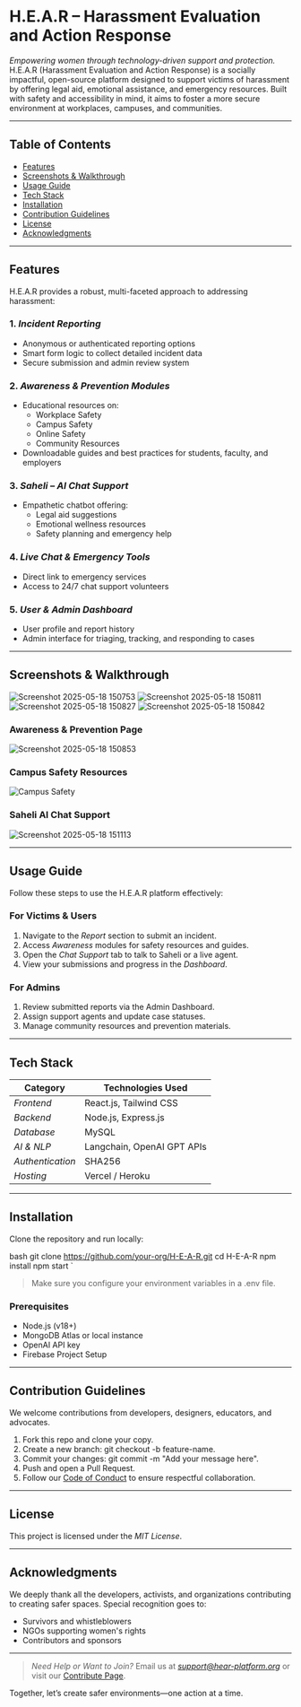 # H.E.A.R – Harassment Evaluation and Action Response

*Empowering women through technology-driven support and protection.*  
H.E.A.R (Harassment Evaluation and Action Response) is a socially impactful, open-source platform designed to support victims of harassment by offering legal aid, emotional assistance, and emergency resources. Built with safety and accessibility in mind, it aims to foster a more secure environment at workplaces, campuses, and communities.

---

## Table of Contents

- [Features](#features)
- [Screenshots & Walkthrough](#screenshots--walkthrough)
- [Usage Guide](#usage-guide)
- [Tech Stack](#tech-stack)
- [Installation](#installation)
- [Contribution Guidelines](#contribution-guidelines)
- [License](#license)
- [Acknowledgments](#acknowledgments)

---

## Features

H.E.A.R provides a robust, multi-faceted approach to addressing harassment:

### 1. *Incident Reporting*
- Anonymous or authenticated reporting options
- Smart form logic to collect detailed incident data
- Secure submission and admin review system

### 2. *Awareness & Prevention Modules*
- Educational resources on:
  - Workplace Safety
  - Campus Safety
  - Online Safety
  - Community Resources
- Downloadable guides and best practices for students, faculty, and employers

### 3. *Saheli – AI Chat Support*
- Empathetic chatbot offering:
  - Legal aid suggestions
  - Emotional wellness resources
  - Safety planning and emergency help

### 4. *Live Chat & Emergency Tools*
- Direct link to emergency services
- Access to 24/7 chat support volunteers

### 5. *User & Admin Dashboard*
- User profile and report history
- Admin interface for triaging, tracking, and responding to cases

---

## Screenshots & Walkthrough

![Screenshot 2025-05-18 150753](https://github.com/user-attachments/assets/b76fe31d-3d00-41ad-8f33-0fbcfa817c60)
![Screenshot 2025-05-18 150811](https://github.com/user-attachments/assets/2f0e8e31-4ad9-46c9-9fda-54259020641c)
![Screenshot 2025-05-18 150827](https://github.com/user-attachments/assets/d66c4d85-4435-494a-bc6f-553a400aaaf9)
![Screenshot 2025-05-18 150842](https://github.com/user-attachments/assets/fc306e2b-9204-4d12-9b5a-249a5bcc1b18)

### Awareness & Prevention Page
![Screenshot 2025-05-18 150853](https://github.com/user-attachments/assets/89f29918-6491-4b8d-92f4-4ee71c121cc1)


### Campus Safety Resources
![Campus Safety](./path-to-screenshot-campus-safety.jpg)

### Saheli AI Chat Support
![Screenshot 2025-05-18 151113](https://github.com/user-attachments/assets/86e736af-1679-4fbf-bd06-5de9980501b6)



---

## Usage Guide

Follow these steps to use the H.E.A.R platform effectively:

### For Victims & Users
1. Navigate to the *Report* section to submit an incident.
2. Access *Awareness* modules for safety resources and guides.
3. Open the *Chat Support* tab to talk to Saheli or a live agent.
4. View your submissions and progress in the *Dashboard*.

### For Admins
1. Review submitted reports via the Admin Dashboard.
2. Assign support agents and update case statuses.
3. Manage community resources and prevention materials.

---

## Tech Stack

| Category        | Technologies Used                        |
|----------------|-------------------------------------------|
| *Frontend*    | React.js, Tailwind CSS                   |
| *Backend*     | Node.js, Express.js                      |
| *Database*    | MySQL                                 |
| *AI & NLP*    | Langchain, OpenAI GPT APIs               |
| *Authentication* | SHA256                        |
| *Hosting*     | Vercel / Heroku                          |

---

## Installation

Clone the repository and run locally:

bash
git clone https://github.com/your-org/H-E-A-R.git
cd H-E-A-R
npm install
npm start
`

> Make sure you configure your environment variables in a .env file.

### Prerequisites

* Node.js (v18+)
* MongoDB Atlas or local instance
* OpenAI API key
* Firebase Project Setup

---

## Contribution Guidelines

We welcome contributions from developers, designers, educators, and advocates.

1. Fork this repo and clone your copy.
2. Create a new branch: git checkout -b feature-name.
3. Commit your changes: git commit -m "Add your message here".
4. Push and open a Pull Request.
5. Follow our [Code of Conduct](CODE_OF_CONDUCT.md) to ensure respectful collaboration.

---

## License

This project is licensed under the *MIT License*.

---

## Acknowledgments

We deeply thank all the developers, activists, and organizations contributing to creating safer spaces. Special recognition goes to:

* Survivors and whistleblowers
* NGOs supporting women's rights
* Contributors and sponsors

---

> *Need Help or Want to Join?*
> Email us at *[support@hear-platform.org](mailto:support@hear-platform.org)* or visit our [Contribute Page](#).

Together, let’s create safer environments—one action at a time.
